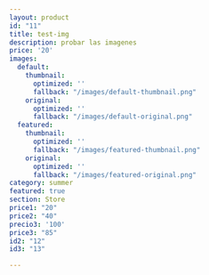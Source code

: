 ```yaml
---
layout: product
id: "11"
title: test-img
description: probar las imagenes
price: '20'
images:
  default:
    thumbnail:
      optimized: ''
      fallback: "/images/default-thumbnail.png"
    original:
      optimized: ''
      fallback: "/images/default-original.png"
  featured:
    thumbnail:
      optimized: ''
      fallback: "/images/featured-thumbnail.png"
    original:
      optimized: ''
      fallback: "/images/featured-original.png"
category: summer
featured: true
section: Store
price1: "20"
price2: "40"
precio3: '100'
price3: "85"
id2: "12"
id3: "13"

---
```

